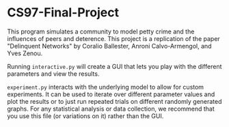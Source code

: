 # CS97-Final-Project

This program simulates a community to model petty crime and the influences of peers and deterence. This project is a replication of the paper "Delinquent Networks" by Coralio Ballester, Anroni Calvo-Armengol, and Yves Zenou.

Running `interactive.py` will create a GUI that lets you play with the different parameters and view the results.

`experiment.py` interacts with the underlying model to allow for custom experiments. It can be used to iterate over different parameter values and plot the results or to just run repeated trials on different randomly generated graphs. For any statistical analysis or data collection, we recommend that you use this file (or variations on it) rather than the GUI.